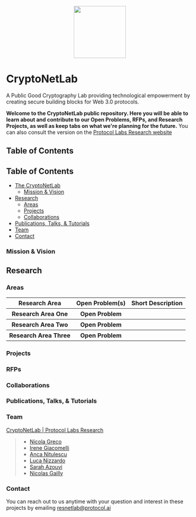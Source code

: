 <p align="center">
  <a href="https://research.protocol.ai/research/groups/cryptonetlab/" title="CryptoNetLab">
    <img src="https://research.protocol.ai/groups/cryptonetlab/icon.png" width="140" />
  </a>
</p>

# CryptoNetLab
A Public Good Cryptography Lab providing technological empowerment by creating secure building blocks for Web 3.0 protocols.

**Welcome to the CryptoNetLab public repository. Here you will be able to learn about and contribute to our Open Problems, RFPs, and Research Projects, as well as keep tabs on what we're planning for the future.** You can also consult the version on the [Protocol Labs Research website](https://research.protocol.ai/research/groups/cryptonetlab)

## Table of Contents

## Table of Contents

- [The CryptoNetLab](#thecryptonetlab)
  - [Mission & Vision](#mission--vision)
- [Research](#research)
  - [Areas](#research)
  - [Projects](#research)
  - [Collaborations](#collaborations)
- [Publications, Talks, & Tutorials](#publications-talks--tutorials)
- [Team](#team)
- [Contact](#contact)

### Mission & Vision

## Research

### Areas

<table>
  <tr>
    <th><b>Research Area</b></th>
    <th><b>Open Problem(s)</b></th>
    <th><b>Short Description</b></th>
  </tr>
   <tr>
    <th><b>Research Area One</b></th>
    <th>Open Problem</th>
    <th></th>
  </tr>

  <tr>
    <th><b>Research Area Two</b></th>
    <th>Open Problem</th>
    <th></th>
  </tr>
  
  <tr>
    <th><b>Research Area Three</b></th>
    <th>Open Problem</th>
    <th></th>
  </tr>
 
  </table>
  
  ### Projects
  
  ### RFPs
  
  ### Collaborations
  
  
### Publications, Talks, & Tutorials

### Team
[CryptoNetLab | Protocol Labs Research](https://research.protocol.ai/groups/cryptonetlab/)

> -   [Nicola Greco](https://research.protocol.ai/authors/nicola-greco)
> -   [Irene Giacomelli](https://research.protocol.ai/authors/irene-giacomelli)
> -   [Anca Nitulescu](https://research.protocol.ai/authors/anca-nitulescu/)
> -   [Luca Nizzardo](https://research.protocol.ai/authors/luca-nizzardo)
> -   [Sarah Azouvi](https://research.protocol.ai/authors/sarah-azouvi)
> -   [Nicolas Gailly](https://research.protocol.ai/authors/nicolas-gailly)

### Contact

You can reach out to us anytime with your question and interest in these projects by emailing [resnetlab@protocol.ai](mailto:resnetlab@protocol.ai)
